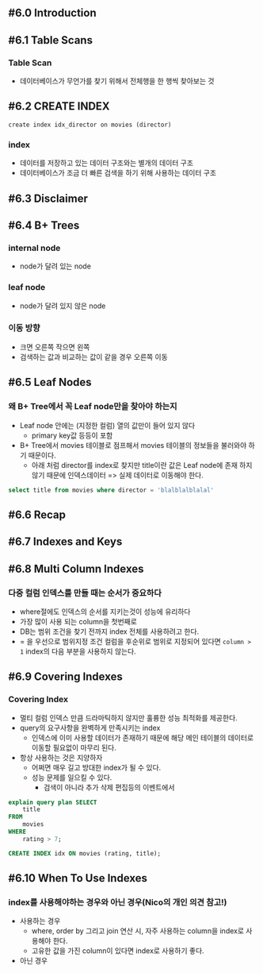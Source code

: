 ## #6.0 Introduction

## #6.1 Table Scans

### Table Scan
- 데이터베이스가 무언가를 찾기 위해서 전체행을 한 행씩 찾아보는 것

## #6.2 CREATE INDEX
`create index idx_director on movies (director)`

### index
- 데이터를 저장하고 있는 데이터 구조와는 별개의 데이터 구조
- 데이터베이스가 조금 더 빠른 검색을 하기 위해 사용하는 데이터 구조

## #6.3 Disclaimer

## #6.4 B+ Trees

### internal node
- node가 달려 있는 node

### leaf node
- node가 달려 있지 않은 node

### 이동 방향
- 크면 오른쪽 작으면 왼쪽
- 검색하는 값과 비교하는 값이 같을 경우 오른쪽 이동

## #6.5 Leaf Nodes

### 왜 B+ Tree에서 꼭 Leaf node만을 찾아야 하는지
- Leaf node 안에는 (지정한 컬럼) 열의 값만이 들어 있지 않다
	- primary key값 등등이 포함
- B+ Tree에서 movies 테이블로 점프해서 movies 테이블의 정보들을 불러와야 하기 때문이다.
	- 아래 처럼 director를 index로 찾지만 title이란 값은 Leaf node에 존재 하지 않기 때문에 인덱스데이터 => 실제 데이터로 이동해야 한다.
```sql
select title from movies where director = 'blalblalblalal'
```

## #6.6 Recap

## #6.7 Indexes and Keys

## #6.8 Multi Column Indexes

### 다중 컬럼 인덱스를 만들 때는 **순서**가 중요하다
- where절에도 인덱스의 순서를 지키는것이 성능에 유리하다
- 가장 많이 사용 되는 column을 첫번째로
- DB는 범위 조건을 찾기 전까지 index 전체를 사용하려고 한다.
- = 을 우선으로 범위지정 조건 컬럼을 후순위로
범위로 지정되어 있다면 `column > 1` index의 다음 부분을 사용하지 않는다.

## #6.9 Covering Indexes

### Covering Index
- 멀티 컬럼 인덱스 만큼 드라마틱하지 않지만 훌륭한 성능 최적화를 제공한다.
- query의 요구사항을 완벽하게 만족시키는 index
	- 인덱스에 이미 사용할 데이터가 존재하기 때문에 해당 메인 테이블의 데이터로 이동할 필요없이 마무리 된다.
- 항상 사용하는 것은 지양하자
	- 어쩌면 매우 길고 방대한 index가 될 수 있다.
	- 성능 문제를 일으킬 수 있다.
		- 검색이 아니라 추가 삭제 편집등의 이벤트에서
```sql
explain query plan SELECT
	title
FROM
	movies
WHERE
	rating > 7;

CREATE INDEX idx ON movies (rating, title);
```

## #6.10 When To Use Indexes
### index를 사용해야하는 경우와 아닌 경우(Nico의 개인 의견 참고!)
- 사용하는 경우
	- where, order by 그리고 join 연산 시, 자주 사용하는 column을 index로 사용해야 한다.
	- 고유한 값을 가진 column이 있다면 index로 사용하기 좋다.
- 아닌 경우
